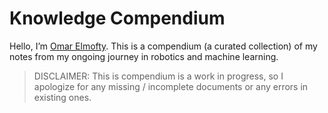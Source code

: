 # Knowledge Compendium


Hello, I’m [Omar Elmofty](omarelmofty.com). This is a compendium (a curated collection) of my notes from my ongoing journey in robotics and machine learning.

> DISCLAIMER: This is compendium is a work in progress, so I apologize for any missing / incomplete  documents or any errors in existing ones.

```{tableofcontents}
```
